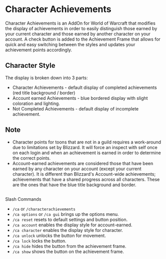 # Character Achievements

Character Achievements is an AddOn for World of Warcraft that modifies the display of achievements in order to easily distinguish those earned by your current character and those earned by another character on your account. A check button is added to the Achievement Frame that allows for quick and easy switching between the styles and updates your achievement points accordingly.

## Character Style

The display is broken down into 3 parts:

* Character Achievements - default display of completed achievements (red title background / border)
* Account earned Achievements - blue bordered display with slight coloration and lighting.
* Not Completed Achievements - default display of incomplete achievement.

## Note

* Character points for toons that are not in a guild requires a work-around due to limitations set by Blizzard. It will force an inspect with self once on each login and when an achievement is earned in order to determine the correct points.
* Account-earned achievements are considered those that have been earned by any character on your account (except your current character). It is different than Blizzard's Account-wide achievements; achievements that have a shared progress across all characters. These are the ones that have the blue title background and border.

## 
Slash Commands

* `/ca` or `/characterachievements`
* `/ca options` or `/ca gui` brings up the options menu.
* `/ca reset` resets to default settings and button position.
* `/ca account` enables the display style for account-earned.
* `/ca character` enables the display style for character.
* `/ca unlock` unlocks the button for movement.
* `/ca lock` locks the button.
* `/ca hide` hides the button from the achievement frame.
* `/ca show` shows the button on the achievement frame.
